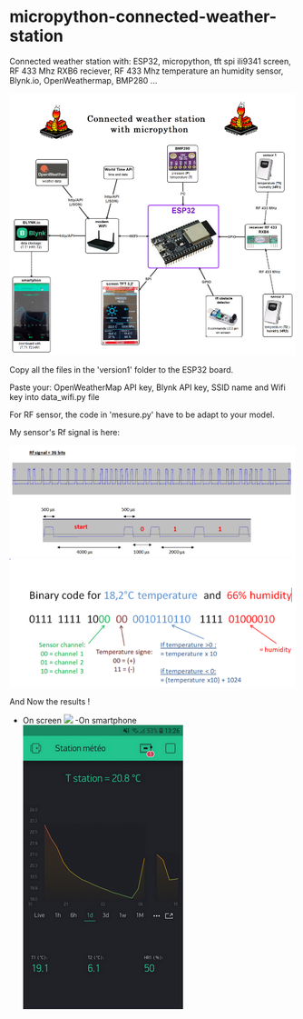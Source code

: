 # micropython-connected-weather-station
Connected weather station with: ESP32, micropython, tft spi ili9341 screen, RF 433 Mhz RXB6 reciever, RF 433 Mhz temperature an humidity sensor, Blynk.io, OpenWeathermap, BMP280 ...

![](carte_english.png)

Copy all the files in the 'version1' folder to the ESP32 board.

Paste your: OpenWeatherMap API key, Blynk API key, SSID name and Wifi key into data_wifi.py file

For RF sensor, the code in 'mesure.py' have to be adapt to your model.

My sensor's Rf signal is here:

 ![](Rf_signal.PNG)
  ![](binary_code.PNG)
  
  And Now the results !
  - On screen
  ![](Screen_result.png)
  -On smartphone
![](Smartphone_result.png)
